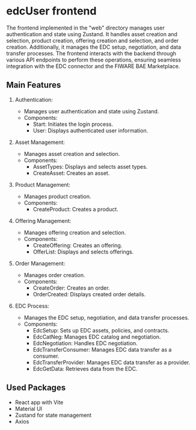 # edcUser frontend

The frontend implemented in the "web" directory manages user authentication and state using Zustand. It handles asset creation and selection, product creation, offering creation and selection, and order creation. Additionally, it manages the EDC setup, negotiation, and data transfer processes. The frontend interacts with the backend through various API endpoints to perform these operations, ensuring seamless integration with the EDC connector and the FIWARE BAE Marketplace.

## Main Features

1. Authentication:
    - Manages user authentication and state using Zustand.
    - Components:
        * Start: Initiates the login process.
        * User: Displays authenticated user information.

2. Asset Management:
    - Manages asset creation and selection.
    - Components:
        * AssetTypes: Displays and selects asset types.
        * CreateAsset: Creates an asset.

3. Product Management:
    - Manages product creation.
    - Components:
        * CreateProduct: Creates a product.

4. Offering Management:
    - Manages offering creation and selection.
    - Components:
        * CreateOffering: Creates an offering.
        * OfferList: Displays and selects offerings.

5. Order Management:
    - Manages order creation.
    - Components:
        * CreateOrder: Creates an order.
        * OrderCreated: Displays created order details.

6. EDC Process:
    - Manages the EDC setup, negotiation, and data transfer processes.
    - Components:
        * EdcSetup: Sets up EDC assets, policies, and contracts.
        * EdcCatNeg: Manages EDC catalog and negotiation.
        * EdcNegotiation: Handles EDC negotiation.
        * EdcTransferConsumer: Manages EDC data transfer as a consumer.
        * EdcTransferProvider: Manages EDC data transfer as a provider.
        * EdcGetData: Retrieves data from the EDC.

## Used Packages
- React app with Vite
- Material UI
- Zustand for state management
- Axios
